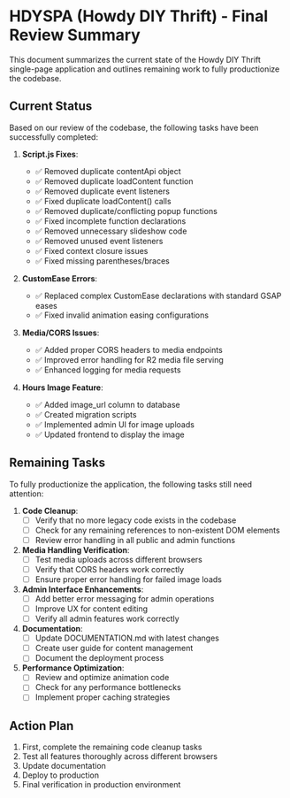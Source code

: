# HDYSPA (Howdy DIY Thrift) - Final Review Summary

This document summarizes the current state of the Howdy DIY Thrift single-page application and outlines remaining work to fully productionize the codebase.

## Current Status

Based on our review of the codebase, the following tasks have been successfully completed:

1. **Script.js Fixes**:
   - ✅ Removed duplicate contentApi object
   - ✅ Removed duplicate loadContent function
   - ✅ Removed duplicate event listeners
   - ✅ Fixed duplicate loadContent() calls
   - ✅ Removed duplicate/conflicting popup functions
   - ✅ Fixed incomplete function declarations
   - ✅ Removed unnecessary slideshow code
   - ✅ Removed unused event listeners
   - ✅ Fixed context closure issues
   - ✅ Fixed missing parentheses/braces

2. **CustomEase Errors**:
   - ✅ Replaced complex CustomEase declarations with standard GSAP eases
   - ✅ Fixed invalid animation easing configurations

3. **Media/CORS Issues**:
   - ✅ Added proper CORS headers to media endpoints
   - ✅ Improved error handling for R2 media file serving
   - ✅ Enhanced logging for media requests

4. **Hours Image Feature**:
   - ✅ Added image_url column to database
   - ✅ Created migration scripts
   - ✅ Implemented admin UI for image uploads
   - ✅ Updated frontend to display the image

## Remaining Tasks

To fully productionize the application, the following tasks still need attention:

1. **Code Cleanup**:
   - [ ] Verify that no more legacy code exists in the codebase
   - [ ] Check for any remaining references to non-existent DOM elements
   - [ ] Review error handling in all public and admin functions

2. **Media Handling Verification**:
   - [ ] Test media uploads across different browsers
   - [ ] Verify that CORS headers work correctly
   - [ ] Ensure proper error handling for failed image loads

3. **Admin Interface Enhancements**:
   - [ ] Add better error messaging for admin operations
   - [ ] Improve UX for content editing
   - [ ] Verify all admin features work correctly

4. **Documentation**:
   - [ ] Update DOCUMENTATION.md with latest changes
   - [ ] Create user guide for content management
   - [ ] Document the deployment process

5. **Performance Optimization**:
   - [ ] Review and optimize animation code
   - [ ] Check for any performance bottlenecks
   - [ ] Implement proper caching strategies

## Action Plan

1. First, complete the remaining code cleanup tasks
2. Test all features thoroughly across different browsers
3. Update documentation
4. Deploy to production
5. Final verification in production environment
